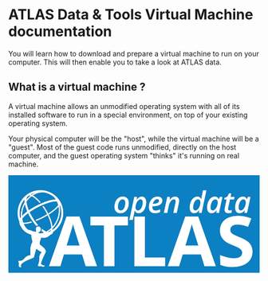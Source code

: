# ATLAS Data & Tools Virtual Machine documentation

You will learn how to download and prepare a virtual machine to run on your computer.  This will then enable you to take a look at ATLAS data.

## What is a virtual machine ?

A virtual machine allows an unmodified operating system with all of its installed software to run in a special environment, on top of your existing operating system. 

Your physical computer will be the "host", while the virtual machine will be a "guest". Most of the guest code runs unmodified, directly on the host computer, and the guest operating system "thinks" it's running on real machine.


![](pictures/opendataLogo.jpg)

